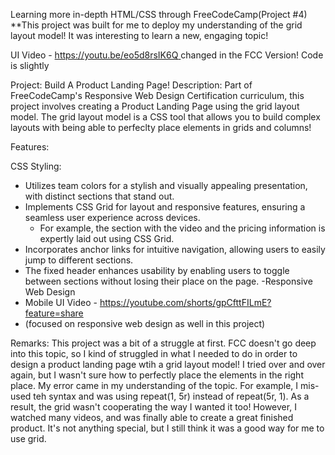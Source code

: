 Learning more in-depth HTML/CSS through FreeCodeCamp(Project #4)
**This project was built for me to deploy my understanding of the grid layout model! It was interesting to learn a new, engaging topic!

UI Video - [https://youtu.be/eo5d8rsIK6Q
](https://youtu.be/INDLTgDraUQ) changed in the FCC Version!
Code is slightly

Project: Build A Product Landing Page! 
Description: Part of FreeCodeCamp's Responsive Web Design Certification curriculum, this project involves creating a Product Landing Page using the grid layout model. The grid layout model is a CSS
tool that allows you to build complex layouts with being able to perfeclty place elements in grids and columns!

Features:

CSS Styling:

- Utilizes team colors for a stylish and visually appealing presentation, with distinct sections that stand out.
- Implements CSS Grid for layout and responsive features, ensuring a seamless user experience across devices.
  - For example, the section with the video and the pricing information is expertly laid out using CSS Grid.
- Incorporates anchor links for intuitive navigation, allowing users to easily jump to different sections.
-  The fixed header enhances usability by enabling users to toggle between sections without losing their place on the page.
-Responsive Web Design
- Mobile UI Video  - https://youtube.com/shorts/gpCfttFILmE?feature=share
- (focused on responsive web design as well in this project)



Remarks: This project was a bit of a struggle at first. FCC doesn't go deep into this topic, so I kind of struggled in what I needed to do in order to design a product landing page
wtih a grid layout model! I tried over and over again, but I wasn't sure how to perfectly place the elements in the right place. My error came in my understanding of the topic. For example, I mis-used teh syntax
and was using repeat(1, 5r) instead of repeat(5r, 1). As a result, the grid wasn't cooperating the way I wanted it too! However, I watched many videos, and was finally able to create a great finished product. It's not anything special, but I still think
it was a good way for me to use grid.
